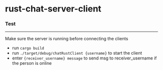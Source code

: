 # rust-chat-server-client

### Test
***
Make sure the server is running before connecting the clients
- run `cargo build`
- run `./target/debug/chatRustClient {username}` to start the client
- enter `{receiver_username} message` to send msg to receiver_username if the person is online
